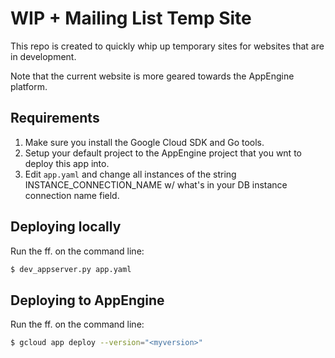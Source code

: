 # WIP + Mailing List Temp Site

This repo is created to quickly whip up temporary sites for websites that are in development.

Note that the current website is more geared towards the AppEngine platform.

## Requirements

1. Make sure you install the Google Cloud SDK and Go tools.
2. Setup your default project to the AppEngine project that you wnt to deploy this app into.
3. Edit `app.yaml` and change all instances of the string INSTANCE_CONNECTION_NAME w/ what's in your DB instance connection name field.

## Deploying locally

Run the ff. on the command line:

```sh
$ dev_appserver.py app.yaml
```

## Deploying to AppEngine

Run the ff. on the command line:

```sh
$ gcloud app deploy --version="<myversion>"
```